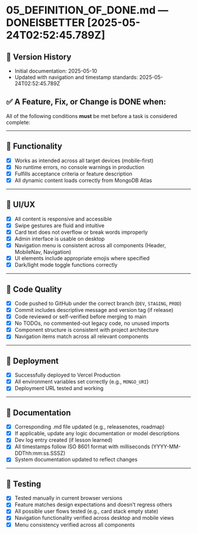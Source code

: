 # 05_DEFINITION_OF_DONE.md — DONEISBETTER [2025-05-24T02:52:45.789Z]

## 📝 Version History

- Initial documentation: 2025-05-10
- Updated with navigation and timestamp standards: 2025-05-24T02:52:45.789Z
## ✅ A Feature, Fix, or Change is DONE when:

All of the following conditions **must** be met before a task is considered complete:

---

## 🧠 Functionality

- [x] Works as intended across all target devices (mobile-first)
- [x] No runtime errors, no console warnings in production
- [x] Fulfills acceptance criteria or feature description
- [x] All dynamic content loads correctly from MongoDB Atlas

---

## 🎨 UI/UX

- [x] All content is responsive and accessible
- [x] Swipe gestures are fluid and intuitive
- [x] Card text does not overflow or break words improperly
- [x] Admin interface is usable on desktop
- [x] Navigation menu is consistent across all components (Header, MobileNav, Navigation)
- [x] UI elements include appropriate emojis where specified
- [x] Dark/light mode toggle functions correctly

---

## 💾 Code Quality

- [x] Code pushed to GitHub under the correct branch (`DEV`, `STAGING`, `PROD`)
- [x] Commit includes descriptive message and version tag (if release)
- [x] Code reviewed or self-verified before merging to main
- [x] No TODOs, no commented-out legacy code, no unused imports
- [x] Component structure is consistent with project architecture
- [x] Navigation items match across all relevant components

---

## 🚀 Deployment

- [x] Successfully deployed to Vercel Production
- [x] All environment variables set correctly (e.g., `MONGO_URI`)
- [x] Deployment URL tested and working

---

## 📄 Documentation

- [x] Corresponding .md file updated (e.g., releasenotes, roadmap)
- [x] If applicable, update any logic documentation or model descriptions
- [x] Dev log entry created (if lesson learned)
- [x] All timestamps follow ISO 8601 format with milliseconds (YYYY-MM-DDThh:mm:ss.SSSZ)
- [x] System documentation updated to reflect changes

---

## 🧪 Testing

- [x] Tested manually in current browser versions
- [x] Feature matches design expectations and doesn't regress others
- [x] All possible user flows tested (e.g., card stack empty state)
- [x] Navigation functionality verified across desktop and mobile views
- [x] Menu consistency verified across all components
